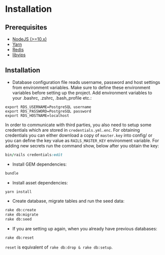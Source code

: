 # Installation

## Prerequisites
- [NodeJS (>=10.x)](https://nodejs.org/en/download/package-manager/#debian-and-ubuntu-based-linux-distributions)
- [Yarn](https://yarnpkg.com/lang/en/docs/install/#debian-stable)
- [Redis](https://packages.debian.org/search?keywords=redis)
- [libvips](https://github.com/jcupitt/libvips/wiki/Build-for-Ubuntu)


## Installation

- Database configuration file reads username, password and host settings from environment variables. Make sure to define these environment variables before setting up the project. Add environment variables to your .bashrc, .zshrc, .bash_profile etc.:

```
export RDS_USERNAME=PostgreSQL username
export RDS_PASSWORD=PostgreSQL password
export RDS_HOSTNAME=localhost
```

In order to communicate with third parties, you also need to setup some credentials which are stored in `credentials.yml.enc`. For obtaining credentials you can either download a copy of `master.key` into config/ or you can define the key value as `RAILS_MASTER_KEY` environment variable. For adding new secrets run the command show, below after you obtain the key:

```ruby
bin/rails credentials:edit
```

- Install GEM dependencies:

```bash
bundle
```

- Install asset dependencies:

```bash
yarn install
```

- Create database, migrate tables and run the seed data:

```bash
rake db:create
rake db:migrate
rake db:seed
```

- If you are setting up again, when you already have previous databases:

```bash
rake db:reset
```

`reset` is equivalent of `rake db:drop & rake db:setup`.
